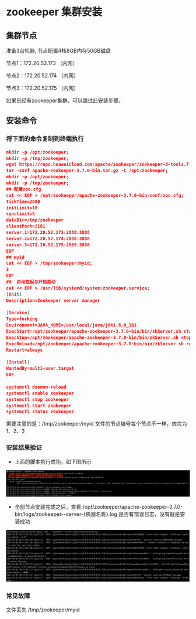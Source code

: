 # zookeeper 集群安装

## 集群节点

准备3台机器, 节点配置4核8GB内存50GB磁盘

节点1：172.20.52.173 （内网）

节点2：172.20.52.174 （内网）

节点3：172.20.52.175 （内网）

如果已经有zookeeper集群，可以跳过此安装步骤。

## 安装命令
### 将下面的命令复制到终端执行
```json
mkdir -p /opt/zookeeper;
mkdir -p /tmp/zookeeper;
wget https://repo.huaweicloud.com/apache/zookeeper/zookeeper-3-tools.7.0/apache-zookeeper-3-tools.7.0-bin.tar.gz;
tar -zxvf apache-zookeeper-3.7.0-bin.tar.gz -C /opt/zookeeper;       
mkdir -p /opt/zookeeper;
mkdir -p /tmp/zookeeper;        
## 配置zoo.cfg
cat << EOF > /opt/zookeeper/apache-zookeeper-3.7.0-bin/conf/zoo.cfg;
tickTime=2000
initLimit=10
syncLimit=5
dataDir=/tmp/zookeeper
clientPort=2181
server.1=172.20.52.173:2888:3888
server.2=172.20.52.174:2888:3888
server.3=172.20.52.175:2888:3888
EOF
## myid
cat << EOF > /tmp/zookeeper/myid;
3
EOF
##  自动拉起与开启启动       
cat << EOF > /usr/lib/systemd/system/zookeeper.service;
[Unit]
Description=Zookeeper server manager
        
[Service]
Type=forking
Environment=JAVA_HOME=/usr/local/java/jdk1.8.0_181
ExecStart=/opt/zookeeper/apache-zookeeper-3.7.0-bin/bin/zkServer.sh start
ExecStop=/opt/zookeeper/apache-zookeeper-3.7.0-bin/bin/zkServer.sh stop
ExecReload=/opt/zookeeper/apache-zookeeper-3.7.0-bin/bin/zkServer.sh restart
Restart=always

[Install]
WantedBy=multi-user.target
EOF

systemctl daemon-reload
systemctl enable zookeeper
systemctl stop zookeeper
systemctl start zookeeper
systemctl status zookeeper
```
需要注意的是：/tmp/zookeeper/myid 文件的节点编号每个节点不一样，依次为 1、2、3 


### 安装结果验证
+ 上面的脚本执行成功，如下图所示

![img.png](docs/.vuepress/public/images/guide/install/zk-install.png)

+ 全部节点安装完成之后，查看 /opt/zookeeper/apache-zookeeper-3.7.0-bin/logs/zookeeper--server-{机器名称}.log 是否有错误日志，没有就是安装成功

![img.png](docs/.vuepress/public/images/guide/install/zk-install-success.png)


### 常见故障

文件丢失 /tmp/zookeeper/myid
